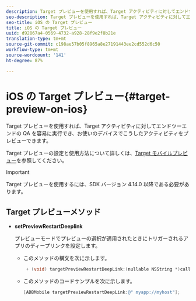 ```yaml
---
description: Target プレビューを使用すれば、Target アクティビティに対してエンドツーエンドの QA を容易に実行でき、お使いのデバイスでこうしたアクティビティをプレビューできます。
seo-description: Target プレビューを使用すれば、Target アクティビティに対してエンドツーエンドの QA を容易に実行でき、お使いのデバイスでこうしたアクティビティをプレビューできます。
seo-title: iOS の Target プレビュー
title: iOS の Target プレビュー
uuid: d92867a4-0569-4732-a928-28f9e2f8b21e
translation-type: tm+mt
source-git-commit: c198ae57b05f8965a8e27191443ee2cd552d6c50
workflow-type: tm+mt
source-wordcount: '141'
ht-degree: 87%

---
```



# iOS の Target プレビュー{#target-preview-on-ios}

Target プレビューを使用すれば、Target アクティビティに対してエンドツーエンドの QA を容易に実行でき、お使いのデバイスでこうしたアクティビティをプレビューできます。

Target プレビューの設定と使用方法について詳しくは、[Target モバイルプレビュー](https://docs.adobe.com/content/help/ja-JP/target/using/implement-target/mobile-apps/target-mobile-preview.html)を参照してください。

>[!IMPORTANT]
>
>Target プレビューを使用するには、SDK バージョン 4.14.0 以降である必要があります。

## Target プレビューメソッド

* **setPreviewRestartDeeplink**

   プレビューモードでプレビューの選択が適用されたときにトリガーされるアプリのディープリンクを設定します。

   * このメソッドの構文を次に示します。

      ```objective-c
       + (void) targetPreviewRestartDeepLink:(nullable NSString *)callbackURL;
      ```

   * このメソッドのコードサンプルを次に示します。

      ```objective-c
      [ADBMobile targetPreviewRestartDeepLink:@" myapp://myhost"]; 
      ```
